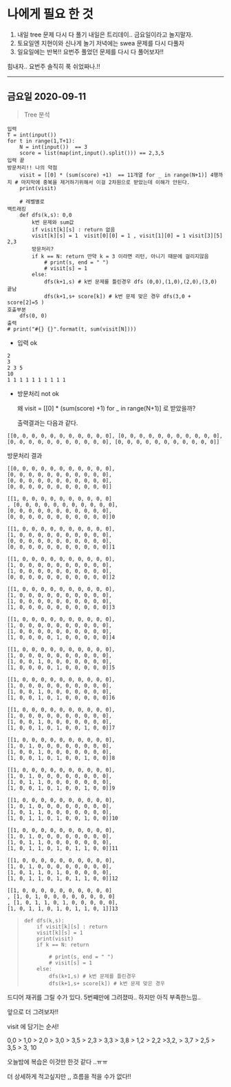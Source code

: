



# 나에게 필요 한 것

1. 내일 tree 문제 다시 다 풀기 내일은 트리데이.. 금요일이라고 놀지말자.
2. 토요일엔 지현이와 신나게 놀기 저녁에는 swea 문제를 다시 다풀자
3. 일요일에는 반복!! 요번주 풀었던 문제를 다시 다 풀어보자!!

힘내자.. 요번주 솔직히 푹 쉬었짜나.!!

---

## 금요일 2020-09-11

> Tree 분석

````
입력 
T = int(input())
for t in range(1,T+1):
    N = int(input())  == 3
    score = list(map(int,input().split())) == 2,3,5
입력 끝
방문처리!! 나의 약점
    visit = [[0] * (sum(score) +1)  == 11개열 for _ in range(N+1)] 4행까지 # 마지막에 중복을 제거하기위해서 이걸 2차원으로 받았는데 이해가 안된다.
    print(visit)
    
    # 레벨별로
백트래킹
    def dfs(k,s): 0,0 
        k번 문제와 sum값
        if visit[k][s] : return 없음
        visit[k][s] = 1  visit[0][0] = 1 , visit[1][0] = 1 visit[3][5] 2,3
        방문처리?
        if k == N: return 만약 k = 3 이라면 리턴, 아니기 때문에 걸리지않음
            # print(s, end = " ")
            # visit[s] = 1
        else:
            dfs(k+1,s) # k번 문제를 틀린경우 dfs (0,0),(1,0),(2,0),(3,0) 끝남
            dfs(k+1,s+ score[k]) # k번 문제 맞은 경우 dfs(3,0 + score[2]=5 )
호출부분
    dfs(0, 0)
출력
# print("#{} {}".format(t, sum(visit[N])))

````

- 입력 ok

```
2
3
2 3 5
10
1 1 1 1 1 1 1 1 1 1
```



- 방문처리 not ok

  왜  visit = [[0] * (sum(score) +1) for _ in range(N+1)] 로 받았을까?

  출력결과는 다음과 같다.

```
[[0, 0, 0, 0, 0, 0, 0, 0, 0, 0, 0], [0, 0, 0, 0, 0, 0, 0, 0, 0, 0, 0], [0, 0, 0, 0, 0, 0, 0, 0, 0, 0, 0], [0, 0, 0, 0, 0, 0, 0, 0, 0, 0, 0]]
```



방문처리 결과

```
[[0, 0, 0, 0, 0, 0, 0, 0, 0, 0, 0],
[0, 0, 0, 0, 0, 0, 0, 0, 0, 0, 0],
[0, 0, 0, 0, 0, 0, 0, 0, 0, 0, 0],
[0, 0, 0, 0, 0, 0, 0, 0, 0, 0, 0]]

[[1, 0, 0, 0, 0, 0, 0, 0, 0, 0, 0]
, [0, 0, 0, 0, 0, 0, 0, 0, 0, 0, 0],
[0, 0, 0, 0, 0, 0, 0, 0, 0, 0, 0],
[0, 0, 0, 0, 0, 0, 0, 0, 0, 0, 0]]0

[[1, 0, 0, 0, 0, 0, 0, 0, 0, 0, 0],
[1, 0, 0, 0, 0, 0, 0, 0, 0, 0, 0], 
[0, 0, 0, 0, 0, 0, 0, 0, 0, 0, 0],
[0, 0, 0, 0, 0, 0, 0, 0, 0, 0, 0]]1

[[1, 0, 0, 0, 0, 0, 0, 0, 0, 0, 0],
[1, 0, 0, 0, 0, 0, 0, 0, 0, 0, 0],
[1, 0, 0, 0, 0, 0, 0, 0, 0, 0, 0],
[0, 0, 0, 0, 0, 0, 0, 0, 0, 0, 0]]2 

[[1, 0, 0, 0, 0, 0, 0, 0, 0, 0, 0],
[1, 0, 0, 0, 0, 0, 0, 0, 0, 0, 0],
[1, 0, 0, 0, 0, 0, 0, 0, 0, 0, 0],
[1, 0, 0, 0, 0, 0, 0, 0, 0, 0, 0]]3

[[1, 0, 0, 0, 0, 0, 0, 0, 0, 0, 0],
[1, 0, 0, 0, 0, 0, 0, 0, 0, 0, 0],
[1, 0, 0, 0, 0, 0, 0, 0, 0, 0, 0], 
[1, 0, 0, 0, 0, 1, 0, 0, 0, 0, 0]]4 

[[1, 0, 0, 0, 0, 0, 0, 0, 0, 0, 0],
[1, 0, 0, 0, 0, 0, 0, 0, 0, 0, 0],
[1, 0, 0, 1, 0, 0, 0, 0, 0, 0, 0],
[1, 0, 0, 0, 0, 1, 0, 0, 0, 0, 0]]5

[[1, 0, 0, 0, 0, 0, 0, 0, 0, 0, 0],
[1, 0, 0, 0, 0, 0, 0, 0, 0, 0, 0],
[1, 0, 0, 1, 0, 0, 0, 0, 0, 0, 0],
[1, 0, 0, 1, 0, 1, 0, 0, 0, 0, 0]]6

[[1, 0, 0, 0, 0, 0, 0, 0, 0, 0, 0], 
[1, 0, 0, 0, 0, 0, 0, 0, 0, 0, 0],
[1, 0, 0, 1, 0, 0, 0, 0, 0, 0, 0],
[1, 0, 0, 1, 0, 1, 0, 0, 1, 0, 0]]7

[[1, 0, 0, 0, 0, 0, 0, 0, 0, 0, 0],
[1, 0, 1, 0, 0, 0, 0, 0, 0, 0, 0], 
[1, 0, 0, 1, 0, 0, 0, 0, 0, 0, 0],
[1, 0, 0, 1, 0, 1, 0, 0, 1, 0, 0]]8

[[1, 0, 0, 0, 0, 0, 0, 0, 0, 0, 0],
[1, 0, 1, 0, 0, 0, 0, 0, 0, 0, 0],
[1, 0, 1, 1, 0, 0, 0, 0, 0, 0, 0],
[1, 0, 0, 1, 0, 1, 0, 0, 1, 0, 0]]9

[[1, 0, 0, 0, 0, 0, 0, 0, 0, 0, 0],
[1, 0, 1, 0, 0, 0, 0, 0, 0, 0, 0],
[1, 0, 1, 1, 0, 0, 0, 0, 0, 0, 0],
[1, 0, 1, 1, 0, 1, 0, 0, 1, 0, 0]]10

[[1, 0, 0, 0, 0, 0, 0, 0, 0, 0, 0],
[1, 0, 1, 0, 0, 0, 0, 0, 0, 0, 0],
[1, 0, 1, 1, 0, 0, 0, 0, 0, 0, 0],
[1, 0, 1, 1, 0, 1, 0, 1, 1, 0, 0]]11

[[1, 0, 0, 0, 0, 0, 0, 0, 0, 0, 0],
[1, 0, 1, 0, 0, 0, 0, 0, 0, 0, 0],
[1, 0, 1, 1, 0, 1, 0, 0, 0, 0, 0],
[1, 0, 1, 1, 0, 1, 0, 1, 1, 0, 0]]12

[[1, 0, 0, 0, 0, 0, 0, 0, 0, 0, 0]
, [1, 0, 1, 0, 0, 0, 0, 0, 0, 0, 0]
, [1, 0, 1, 1, 0, 1, 0, 0, 0, 0, 0],
[1, 0, 1, 1, 0, 1, 0, 1, 1, 0, 1]]13
```

> ```
> def dfs(k,s):
>     if visit[k][s] : return
>     visit[k][s] = 1
>     print(visit)
>     if k == N: return
>     
>         # print(s, end = " ")
>         # visit[s] = 1
>     else:
>         dfs(k+1,s) # k번 문제를 틀린경우
>         dfs(k+1,s+ score[k]) # k번 문제 맞은 경우
> ```

드디어 재귀를 그릴 수가 있다. 5번쨰만에 그려졌따.. 하지만 아직 부족한느낌..

앞으로 더 그려보자!!



visit 에 담기는 순서!

0,0 > 1,0 > 2,0 > 3,0 > 3,5 >  2,3 > 3,3 > 3,8 > 1,2 > 2,2 >3,2, > 3,7 > 2,5 > 3,5 > 3, 10 



오늘밤에 복습은 이것만 한것 같다 ..ㅠㅠ

더 상세하게 적고싶지만 ,, 흐름을 적을 수가 없다!!

